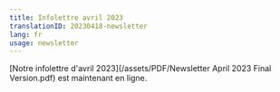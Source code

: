 ```yaml
---
title: Infolettre avril 2023
translationID: 20230418-newsletter
lang: fr
usage: newsletter
---
```

[Notre infolettre d'avril 2023](/assets/PDF/Newsletter April 2023 Final Version.pdf) est maintenant en ligne.
